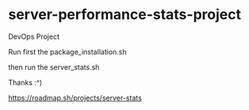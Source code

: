 # server-performance-stats-project
DevOps Project

Run first the package_installation.sh

then run the server_stats.sh

Thanks :^) 

https://roadmap.sh/projects/server-stats

